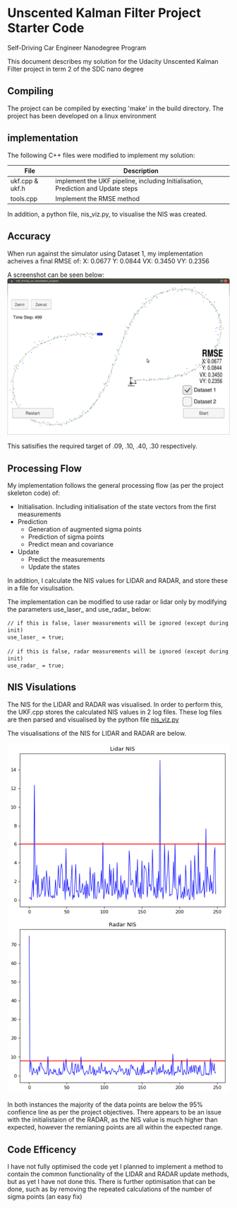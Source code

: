 # Unscented Kalman Filter Project Starter Code
Self-Driving Car Engineer Nanodegree Program

This document describes my solution for the Udacity Unscented Kalman Filter project in term 2 of the SDC nano degree


## Compiling

The project can be compiled by execting 'make' in the build directory.
The project has been developed on a linux environment

## implementation

The following C++ files were modified to implement my solution:

File  |  Description
--|--
ukf.cpp & ukf.h  |  implement the UKF pipeline, including Initialisation, Prediction and Update steps
tools.cpp  |  Implement the RMSE method

In addition, a python file, nis_viz.py, to visualise the NIS was created.

## Accuracy

When run against the simulator using Dataset 1, my implementation acheives a final RMSE of:
X: 0.0677
Y: 0.0844
VX: 0.3450
VY: 0.2356

A screenshot can be seen below:
![Simulator View](https://github.com/Geordio/CarND-Unscented-Kalman-Filter-Project/blob/master/writeup/simulator%20_screenshot.png  "Simulator View")

This satisifies the required target of .09, .10, .40, .30  respectively.

## Processing Flow

My implementation follows the general processing flow (as per the project skeleton code) of:
- Initialisation. Including initialisation of the state vectors from the first measurements
- Prediction
  - Generation of augmented sigma points
  - Prediction of sigma points
  - Predict mean and covariance
- Update
	- Predict the measurements
	- Update the states

In addition, I calculate the NIS values for LIDAR and RADAR, and store these in a file for visulisation.

The implementation can be modified to use radar or lidar only by modifying the parameters use_laser_ and use_radar_  below:
```
// if this is false, laser measurements will be ignored (except during init)
use_laser_ = true;

// if this is false, radar measurements will be ignored (except during init)
use_radar_ = true;
```

## NIS Visulations

The NIS for the LIDAR and RADAR was visualised.
In order to perform this, the UKF.cpp stores the calculated NIS values in 2 log files. These log files are then parsed and visualised by the python file [nis_viz.py][e09286c2]

  [e09286c2]: https://github.com/Geordio/CarND-Unscented-Kalman-Filter-Project/blob/master/nis/nis_viz.py "nis_viz.py"

The visualisations of the NIS for LIDAR and RADAR are below.

![NIS LIDAR](https://github.com/Geordio/CarND-Unscented-Kalman-Filter-Project/blob/master/nis/NIS_plot_lidar.png)
![NIS RADAR](https://github.com/Geordio/CarND-Unscented-Kalman-Filter-Project/blob/master/nis/NIS_plot_radar.png)

In both instances the majority of the data  points are below the 95% confience line as per the project objectives. There appears to be an issue with the initialistaion of the RADAR, as the NIS value is much higher than expected, however the remianing points are all within the expected range.

## Code Efficency

I have not fully optimised the code yet I planned to implement a method to contain the common functionality of the LIDAR and RADAR update methods, but as yet I have not done this.
There is further optimisation that can be done, such as by removing the repeated calculations of the number of sigma points (an easy fix)
